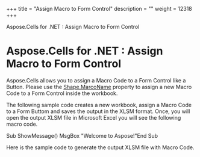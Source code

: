 +++
title = "Assign Macro to Form Control" 
description = "" 
weight = 12318 
+++

Aspose.Cells for .NET : Assign Macro to Form Control  

# Aspose.Cells for .NET : Assign Macro to Form Control


Aspose.Cells allows you to assign a Macro Code to a Form Control like a Button. Please use the [Shape.MarcoName](https://apireference.aspose.com/net/cells/aspose.cells.drawing/shape/properties/macroname) property to assign a new Macro Code to a Form Control inside the workbook.

The following sample code creates a new workbook, assign a Macro Code to a Form Buttom and saves the output in the XLSM format. Once, you will open the output XLSM file in Microsoft Excel you will see the following macro code.

Sub ShowMessage()    MsgBox "Welcome to Aspose!"End Sub

Here is the sample code to generate the output XLSM file with Macro Code.

